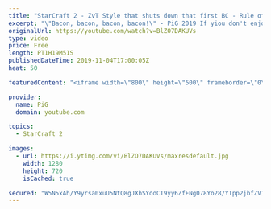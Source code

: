 ```yaml
---
title: "StarCraft 2 - ZvT Style that shuts down that first BC - Rule of 1-gas Plat 2 coaching"
excerpt: "\"Bacon, bacon, bacon, bacon!\" - PiG 2019 If yiou don't enjoy the talk at the start, first gameplay is at 17:40  Like the content? Then consider to leave a thumbs up and subscribe! ;) If you wish to support me please consider supporting my patreon: https://www.patreon.com/PiGSC2 Videos don’t appear in"
originalUrl: https://youtube.com/watch?v=BlZO7DAKUVs
type: video
price: Free
length: PT1H19M51S
publishedDateTime: 2019-11-04T17:00:05Z
heat: 50

featuredContent: "<iframe width=\"800\" height=\"500\" frameborder=\"0\" src=\"https://www.youtube.com/embed/BlZO7DAKUVs\" allow=\"accelerometer; autoplay; encrypted-media; gyroscope; picture-in-picture\" allowfullscreen></iframe>"

provider:
  name: PiG
  domain: youtube.com

topics:
  - StarCraft 2

images:
  - url: https://i.ytimg.com/vi/BlZO7DAKUVs/maxresdefault.jpg
    width: 1280
    height: 720
    isCached: true

secured: "W5N5xAh/Y9yrsa0xuU5NtQ8gJXhSYooCT9yy6ZfFNg078Yo28/YTpp2jbfZV1/e45MbfHVy+1mbOgnfKODXs3xE9BVaNS9+Mc9GC0gcP0fxmPDdKI8RPbCEcrl8v6rT9fyTs1ftqy9qQSyYY+lrKty6YfC2CSE2HjLhfh/fPHuPPaMteFArJ+0RkUYQERzIelVuIbtGskj2dUSP42EzpKdn46jt2aUMF1/bj9igBB3XGmYHv+jmSlnwVb6Le4iVjiiqdNY0XLF6yBKmKOqp0LILtK919+PJSHU4KraJ0bYjYikUNX1tayARkPW8w06mGSJSXINiYiuXY4kQ0yqRASKSZN+GDm/vib75O6QMZIfIeJo7MR7J6Qt9lkYONfjp3BIcZTbbXH/X9NTjkCJQ8g89LPon+TS8jwMtPNOVF2Oo=;6/PHq6bJT1VYBdTcoiipSg=="
---
```


